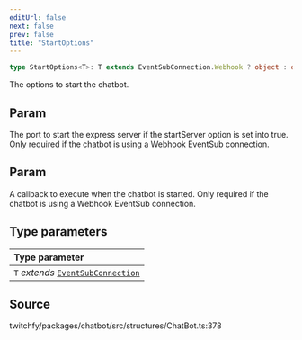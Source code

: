 ```yaml
---
editUrl: false
next: false
prev: false
title: "StartOptions"
---
```


```ts
type StartOptions<T>: T extends EventSubConnection.Webhook ? object : object;
```

The options to start the chatbot.

## Param

The port to start the express server if the startServer option is set into true. Only required if the chatbot is using a Webhook EventSub connection.

## Param

A callback to execute when the chatbot is started. Only required if the chatbot is using a Webhook EventSub connection.

## Type parameters

| Type parameter |
| :------ |
| `T` *extends* [`EventSubConnection`](/api/chatbot/enumerations/eventsubconnection/) |

## Source

twitchfy/packages/chatbot/src/structures/ChatBot.ts:378
